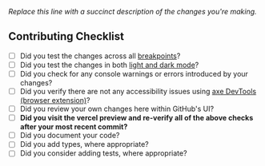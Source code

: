 <!-- https://docs.github.com/en/communities/using-templates-to-encourage-useful-issues-and-pull-requests/creating-a-pull-request-template-for-your-repository -->

*Replace this line with a succinct description of the changes you're making.*

## Contributing Checklist

- [ ] Did you test the changes across all [breakpoints](https://tailwindcss.com/docs/responsive-design)?
- [ ] Did you test the changes in both [light and dark mode](https://tailwindcss.com/docs/dark-mode)?
- [ ] Did you check for any console warnings or errors introduced by your changes?
- [ ] Did you verify there are not any accessibility issues using [axe DevTools (browser extension)](https://chromewebstore.google.com/detail/axe-devtools-web-accessib/lhdoppojpmngadmnindnejefpokejbdd?pli=1)?
- [ ] Did you review your own changes here within GitHub's UI?
- [ ] **Did you visit the vercel preview and re-verify all of the above checks after your most recent commit?**
- [ ] Did you document your code?
- [ ] Did you add types, where appropriate?
- [ ] Did you consider adding tests, where appropriate?

